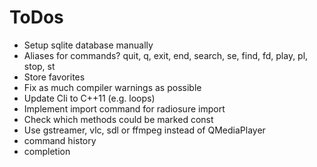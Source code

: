 ToDos
======

* Setup sqlite database manually
* Aliases for commands? quit, q, exit, end, search, se, find, fd, play, pl, stop, st
* Store favorites
* Fix as much compiler warnings as possible
* Update Cli to C++11 (e.g. loops)
* Implement import command for radiosure import
* Check which methods could be marked const
* Use gstreamer, vlc, sdl or ffmpeg instead of QMediaPlayer
* command history
* completion
